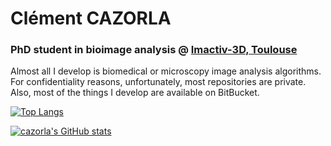 <h1>Clément CAZORLA</h1>
<h3>PhD student in bioimage analysis @ <a href="https://www.imactiv-3d.com/">Imactiv-3D, Toulouse</a></h3>

Almost all I develop is biomedical or microscopy image analysis algorithms. For confidentiality reasons, unfortunately, most repositories are private. Also, most of the things I develop are available on BitBucket.

[![Top Langs](https://github-readme-stats.vercel.app/api/top-langs/?username=koopa31&layout=compact)](https://github.com/anuraghazra/github-readme-stats)

[![cazorla's GitHub stats](https://github-readme-stats.vercel.app/api?username=koopa31&show_icons=true)](https://github.com/anuraghazra/github-readme-stats)

